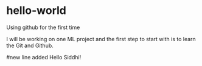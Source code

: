 # hello-world
Using github for the first time

I will be working on one ML project and the first step to start with is to learn the Git and Github.

#new line added
Hello Siddhi!
